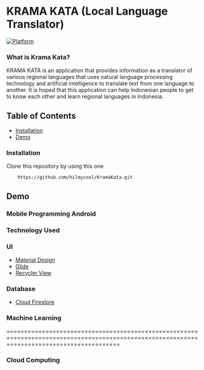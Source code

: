 # KRAMA KATA (Local Language Translator)
   
 [![Platform](https://img.shields.io/badge/platform-Android-green.svg)](http://developer.android.com/index.html)

### What is Krama Kata?

KRAMA KATA is an application that provides information as a translator of various regional languages that uses natural language processing technology and artificial intelligence to translate text from one language to another. It is hoped that this application can help Indonesian people to get to know each other and learn regional languages in Indonesia. 

## Table of Contents

- [Installation](#installation)
- [Demo](#Demo)

### Installation 
Clone this repository by using this one  
```
    https://github.com/hilmycool/KramaKata.git
```    


## Demo

### Mobile Programming Android
### Technology Used
### UI
- [Material Design](https://material.io/develop/android)
- [Glide](https://github.com/bumptech/glide)
- [Recycler View](https://github.com/codepath/android_guides/wiki/Using-the-RecyclerView)

### Database
- [Cloud Firestore](https://firebase.google.com/docs/firestore)


### Machine Learning

============================================================================================================================================

### Cloud Computing 

